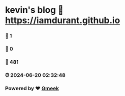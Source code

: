 # kevin's blog :link: https://iamdurant.github.io 
### :page_facing_up: [1](https://iamdurant.github.io/tag.html) 
### :speech_balloon: 0 
### :hibiscus: 481 
### :alarm_clock: 2024-06-20 02:32:48 
### Powered by :heart: [Gmeek](https://github.com/Meekdai/Gmeek)
